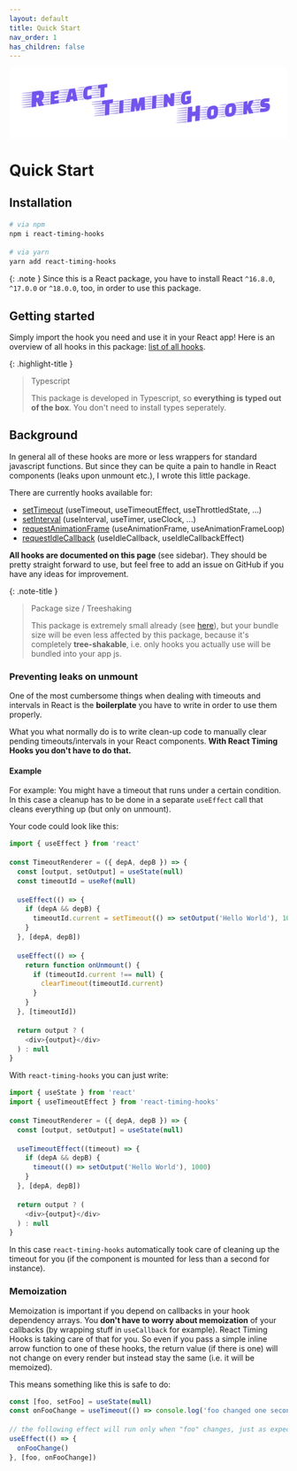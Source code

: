 ```yaml
---
layout: default
title: Quick Start
nav_order: 1
has_children: false
---
```


<img alt="logo" src="https://github.com/EricLambrecht/react-timing-hooks/raw/main/logo.png" width="680" />

# Quick Start

## Installation

```bash
# via npm
npm i react-timing-hooks

# via yarn
yarn add react-timing-hooks
```

{: .note }
Since this is a React package, you have to install React `^16.8.0`, `^17.0.0` or `^18.0.0`, too, in order to use this package.

## Getting started

Simply import the hook you need and use it in your React app! Here is an overview of all hooks in this package: [list of all hooks](/react-timing-hooks/list-of-all-hooks/).

{: .highlight-title }
> Typescript
>
> This package is developed in Typescript, so **everything is typed out of the box**. You don't need to install types seperately.
   
## Background

In general all of these hooks are more or less wrappers for standard javascript functions. But since they can be quite
a pain to handle in React components (leaks upon unmount etc.), I wrote this little package.

There are currently hooks available for:

* [setTimeout][timeout-mdn] (useTimeout, useTimeoutEffect, useThrottledState, ...)
* [setInterval][interval-mdn] (useInterval, useTimer, useClock, ...)
* [requestAnimationFrame][raf-mdn] (useAnimationFrame, useAnimationFrameLoop)
* [requestIdleCallback][idle-cb-mdn] (useIdleCallback, useIdleCallbackEffect)

**All hooks are documented on this page** (see sidebar). They should be pretty straight forward to use, but feel free
to add an issue on GitHub if you have any ideas for improvement.

{: .note-title }
> Package size / Treeshaking
> 
> This package is extremely small already (see [here](https://bundlephobia.com/result?p=react-timing-hooks)), but your bundle
> size will be even less affected by this package, because it's completely **tree-shakable**, i.e. only hooks you actually use
> will be bundled into your app js.

### Preventing leaks on unmount

One of the most cumbersome things when dealing with timeouts and intervals in React is the **boilerplate** you have to write in order to use them properly.

What you what normally do is to write clean-up code to manually clear pending timeouts/intervals in your React components. 
**With React Timing Hooks you don't have to do that.**

#### Example

For example: You might have a timeout that runs under a certain condition. In this case a cleanup
has to be done in a separate `useEffect` call that cleans everything up (but only on unmount).

Your code could look like this:

```javascript
import { useEffect } from 'react'

const TimeoutRenderer = ({ depA, depB }) => {
  const [output, setOutput] = useState(null)
  const timeoutId = useRef(null)
  
  useEffect(() => {
    if (depA && depB) {
      timeoutId.current = setTimeout(() => setOutput('Hello World'), 1000)
    }
  }, [depA, depB])
  
  useEffect(() => {
    return function onUnmount() {
      if (timeoutId.current !== null) {
        clearTimeout(timeoutId.current)
      }
    }
  }, [timeoutId])
    
  return output ? (
    <div>{output}</div>
  ) : null
}
```

With `react-timing-hooks` you can just write:

```javascript
import { useState } from 'react'
import { useTimeoutEffect } from 'react-timing-hooks'

const TimeoutRenderer = ({ depA, depB }) => {
  const [output, setOutput] = useState(null)

  useTimeoutEffect((timeout) => {
    if (depA && depB) {
      timeout(() => setOutput('Hello World'), 1000)
    }
  }, [depA, depB])
    
  return output ? (
    <div>{output}</div>
  ) : null
}
```

In this case `react-timing-hooks` automatically took care of cleaning up the timeout for you (if the component is mounted for less than a second for instance).

### Memoization

Memoization is important if you depend on callbacks in your hook dependency arrays. You **don't have to worry about memoization** of your callbacks (by wrapping stuff in `useCallback` for example). React Timing Hooks is taking care of that for you. So even if you pass a simple inline arrow function to one of these hooks, the return value (if there is one) will not change on every render but instead stay the same (i.e. it will be memoized).

This means something like this is safe to do:

```javascript
const [foo, setFoo] = useState(null)
const onFooChange = useTimeout(() => console.log('foo changed one second ago!'), 1000)

// the following effect will run only when "foo" changes, just as expected. "onFooChange" is memoized and safe to use in a dependency array.
useEffect(() => {
  onFooChange()
}, [foo, onFooChange])
```

[interval-mdn]: https://developer.mozilla.org/en-US/docs/Web/API/setInterval
[timeout-mdn]: https://developer.mozilla.org/en-US/docs/Web/API/setTimeout
[idle-cb-mdn]: https://developer.mozilla.org/en-US/docs/Web/API/Window/requestIdleCallback
[raf-mdn]: https://developer.mozilla.org/en-US/docs/Web/API/window/requestAnimationFrame